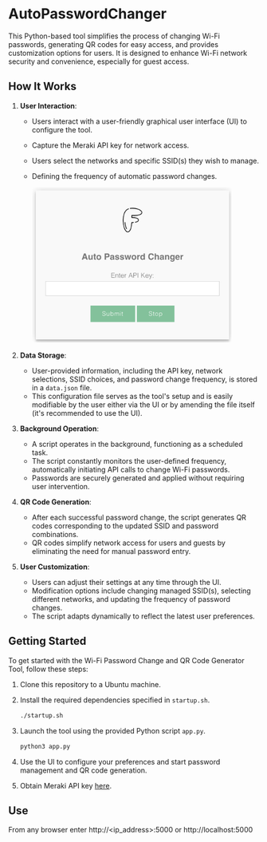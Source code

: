 # AutoPasswordChanger
This Python-based tool simplifies the process of changing Wi-Fi passwords, generating QR codes for easy access, and provides customization options for users. It is designed to enhance Wi-Fi network security and convenience, especially for guest access.

## How It Works

1. **User Interaction**:
   - Users interact with a user-friendly graphical user interface (UI) to configure the tool.
   - Capture the Meraki API key for network access.
   - Users select the networks and specific SSID(s) they wish to manage.
   - Defining the frequency of automatic password changes.
     
     <img style="text-align: center;" src="static/images/AppUI.png" width="400"></img>
  
2. **Data Storage**:
   - User-provided information, including the API key, network selections, SSID choices, and password change frequency, is stored in a `data.json` file.
   - This configuration file serves as the tool's setup and is easily modifiable by the user either via the UI or by amending the file itself (it's recommended to use the UI).

3. **Background Operation**:
   - A script operates in the background, functioning as a scheduled task.
   - The script constantly monitors the user-defined frequency, automatically initiating API calls to change Wi-Fi passwords.
   - Passwords are securely generated and applied without requiring user intervention.

4. **QR Code Generation**:
   - After each successful password change, the script generates QR codes corresponding to the updated SSID and password combinations.
   - QR codes simplify network access for users and guests by eliminating the need for manual password entry.

5. **User Customization**:
   - Users can adjust their settings at any time through the UI.
   - Modification options include changing managed SSID(s), selecting different networks, and updating the frequency of password changes.
   - The script adapts dynamically to reflect the latest user preferences.

## Getting Started

To get started with the Wi-Fi Password Change and QR Code Generator Tool, follow these steps:

1. Clone this repository to a Ubuntu machine.
2. Install the required dependencies specified in `startup.sh`.

   ```bash
   ./startup.sh
   ```
4. Launch the tool using the provided Python script `app.py`.

   ```bash
   python3 app.py
   ```
6. Use the UI to configure your preferences and start password management and QR code generation.
7. Obtain Meraki API key [here](https://developer.cisco.com/meraki/api/#!authorization/obtaining-your-meraki-api-key).

## Use

From any browser enter http://<ip_address>:5000 or http://localhost:5000

